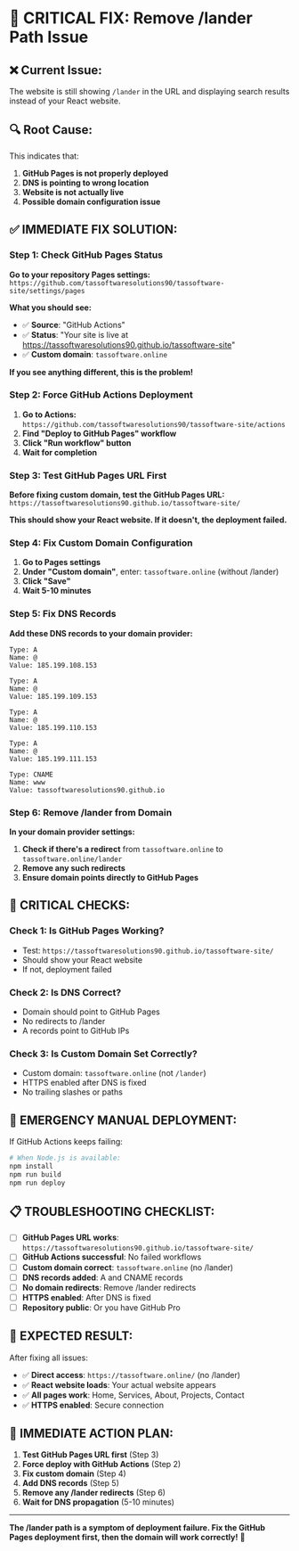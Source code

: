 # 🚨 CRITICAL FIX: Remove /lander Path Issue

## ❌ **Current Issue:**
The website is still showing `/lander` in the URL and displaying search results instead of your React website.

## 🔍 **Root Cause:**
This indicates that:
1. **GitHub Pages is not properly deployed**
2. **DNS is pointing to wrong location**
3. **Website is not actually live**
4. **Possible domain configuration issue**

## ✅ **IMMEDIATE FIX SOLUTION:**

### **Step 1: Check GitHub Pages Status**

**Go to your repository Pages settings:**
`https://github.com/tassoftwaresolutions90/tassoftware-site/settings/pages`

**What you should see:**
- ✅ **Source**: "GitHub Actions"
- ✅ **Status**: "Your site is live at https://tassoftwaresolutions90.github.io/tassoftware-site"
- ✅ **Custom domain**: `tassoftware.online`

**If you see anything different, this is the problem!**

### **Step 2: Force GitHub Actions Deployment**

1. **Go to Actions:** `https://github.com/tassoftwaresolutions90/tassoftware-site/actions`
2. **Find "Deploy to GitHub Pages" workflow**
3. **Click "Run workflow" button**
4. **Wait for completion**

### **Step 3: Test GitHub Pages URL First**

**Before fixing custom domain, test the GitHub Pages URL:**
`https://tassoftwaresolutions90.github.io/tassoftware-site/`

**This should show your React website. If it doesn't, the deployment failed.**

### **Step 4: Fix Custom Domain Configuration**

1. **Go to Pages settings**
2. **Under "Custom domain"**, enter: `tassoftware.online` (without /lander)
3. **Click "Save"**
4. **Wait 5-10 minutes**

### **Step 5: Fix DNS Records**

**Add these DNS records to your domain provider:**

```
Type: A
Name: @
Value: 185.199.108.153

Type: A
Name: @
Value: 185.199.109.153

Type: A
Name: @
Value: 185.199.110.153

Type: A
Name: @
Value: 185.199.111.153

Type: CNAME
Name: www
Value: tassoftwaresolutions90.github.io
```

### **Step 6: Remove /lander from Domain**

**In your domain provider settings:**
1. **Check if there's a redirect** from `tassoftware.online` to `tassoftware.online/lander`
2. **Remove any such redirects**
3. **Ensure domain points directly to GitHub Pages**

## 🚨 **CRITICAL CHECKS:**

### **Check 1: Is GitHub Pages Working?**
- Test: `https://tassoftwaresolutions90.github.io/tassoftware-site/`
- Should show your React website
- If not, deployment failed

### **Check 2: Is DNS Correct?**
- Domain should point to GitHub Pages
- No redirects to /lander
- A records point to GitHub IPs

### **Check 3: Is Custom Domain Set Correctly?**
- Custom domain: `tassoftware.online` (not `/lander`)
- HTTPS enabled after DNS is fixed
- No trailing slashes or paths

## 🔧 **EMERGENCY MANUAL DEPLOYMENT:**

If GitHub Actions keeps failing:

```bash
# When Node.js is available:
npm install
npm run build
npm run deploy
```

## 📋 **TROUBLESHOOTING CHECKLIST:**

- [ ] **GitHub Pages URL works**: `https://tassoftwaresolutions90.github.io/tassoftware-site/`
- [ ] **GitHub Actions successful**: No failed workflows
- [ ] **Custom domain correct**: `tassoftware.online` (no /lander)
- [ ] **DNS records added**: A and CNAME records
- [ ] **No domain redirects**: Remove /lander redirects
- [ ] **HTTPS enabled**: After DNS is fixed
- [ ] **Repository public**: Or you have GitHub Pro

## 🎯 **EXPECTED RESULT:**

After fixing all issues:
- ✅ **Direct access**: `https://tassoftware.online/` (no /lander)
- ✅ **React website loads**: Your actual website appears
- ✅ **All pages work**: Home, Services, About, Projects, Contact
- ✅ **HTTPS enabled**: Secure connection

## 🚀 **IMMEDIATE ACTION PLAN:**

1. **Test GitHub Pages URL first** (Step 3)
2. **Force deploy with GitHub Actions** (Step 2)
3. **Fix custom domain** (Step 4)
4. **Add DNS records** (Step 5)
5. **Remove any /lander redirects** (Step 6)
6. **Wait for DNS propagation** (5-10 minutes)

---

**The /lander path is a symptom of deployment failure. Fix the GitHub Pages deployment first, then the domain will work correctly!** 🚨

